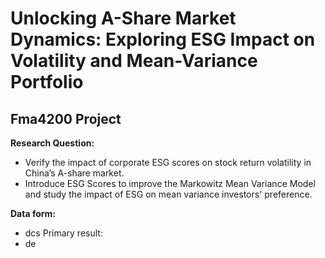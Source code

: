 # Unlocking A-Share Market Dynamics: Exploring ESG Impact on Volatility and Mean-Variance Portfolio
## Fma4200 Project

**Research Question:**
- Verify the impact of corporate ESG scores on stock return volatility in China’s A-share market.
- Introduce ESG Scores to improve the Markowitz Mean Variance Model and study the impact of ESG on mean variance investors' preference.


**Data form:**
- dcs
Primary result:
- de




